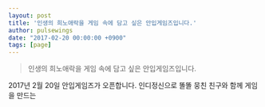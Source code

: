 ```yaml
---
layout: post
title: '인생의 희노애락을 게임 속에 담고 싶은 안입게임즈입니다.'
author: pulsewings
date: "2017-02-20 00:00:00 +0900"
tags: [page]
---
```



> 인생의 희노애락을 게임 속에 담고 싶은 안입게임즈입니다.

2017년 2월 20일 안입게임즈가 오픈합니다.
인디정신으로 똘똘 뭉친 친구와 함께 게임을 만드는
